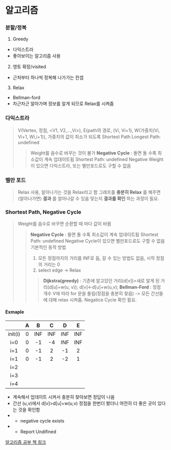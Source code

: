 알고리즘
========
### 분할/정복
1. Greedy
  - 다익스트라
  - 좋아보이는 알고리즘 사용
2. 영토 확장/visited
  - 근처부터 하나씩 정복해 나가가는 컨셉
3. Relax
  - Bellman-ford
  - 차근차근 알아가며 정보를 알게 되므로 Relax를 시켜줌

### 다익스트라
 > V(Vertex, 정점, <V1, V2,...,Vi>), E(path의 경로, (Vi, Vi+1), W(가중치(Vi, Vi+1, Wi,i+1)), 가중치의 값이 최소가 되도록
 > Shortest Path
 > Longest Path: undefined
 >  > Weight를 음수로 바꾸는 것이 불가
 >  > __Negative Cycle__ : 돌면 돌 수록 최소값이 계속 업데이트됨
 >  > Shortest Path: undefined
 >  > Negative Weight이 있으면 다익스트라, 또는 벨만포드로도 구할 수 없음
### 벨만 포드
 > Relax 사용, 알아나가는 것을 Relax라고 함
 > 그래프를 __충분히 Relax__ 를 해주면(알아나가면) __결과__ 를 알아나갈 수 있음
 > 맞는지 __결과를 확인__ 하는 과정이 필요.

### Shortest Path, Negative Cycle
 > Weight를 음수로 바꾸면 순환할 때 마다 값이 바뀜
 > > __Negative Cycle__ : 돌면 돌 수록 최소값이 계속 업데이트됨
 > > Shortest Path: undefined
 > > Negative Cycle이 있으면 벨만포드로도 구할 수 없음
 > 기본적인 동작 방법
 > > 1. 모든 정점까지의 거리를 INF로 둠, 갈 수 있는 방법도 없음, 시작 정점의 거리는 0
 > > 2. select edge -> Relax
 > > > __Dijkstra(greedy)__ : 기존에 알고있던 거리(d[v])>새로 알게 된 거리(d[u]+w(u, v)); d[v]<-d[u]+w(u,v);
 > > > __Bellman-Ford__ : 정점 개수 V에 따라  for 문을 돌림(정점을 충분히 찾음) -> 모든 간선들에 대해 relax 시켜줌. Negatice Cycle 확인 필요.
#### Exmaple
||A|B|C|D|E|
|:---:|:---:|:---:|:---:|:---:|:---:|
|init(i)|0|INF|INF|INF|INF|
|i=0|0|-1|-4|INF|INF|
|i=1|0|-1|2|-1|2|
|i=1|0|-1|2|-2|1|
|i=2||||||
|i=3||||||
|i=4||||||
- 계속해서 업데이트 시켜서 충분히 찾아보면 정답이 나옴
- 간선 (u,v)에서 d[v]>d[u]+w(u,v) 정점을 한번더 봤더니 여전히 더 좋은 곳이 있다는 것을 확인함
- - negative cycle exists
- - Report Undifined

[알고리즘 공부 책 링크](https://sd.blackball.lv/library/Introduction_to_Algorithms_Third_Edition_(2009).pdf)
